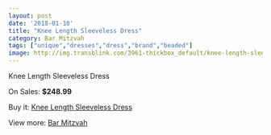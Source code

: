 ```yaml
---
layout: post
date: '2018-01-10'
title: "Knee Length Sleeveless Dress"
category: Bar Mitzvah
tags: ["unique","dresses","dress","brand","beaded"]
image: http://img.transblink.com/3961-thickbox_default/knee-length-sleeveless-dress.jpg
---
```

Knee Length Sleeveless Dress

On Sales: **$248.99**
<a href="https://www.transblink.com/en/bar-mitzvah/1259-knee-length-sleeveless-dress.html"><amp-img layout="responsive" width="600" height="600" src="//img.transblink.com/3961-thickbox_default/knee-length-sleeveless-dress.jpg" alt="Knee Length Sleeveless Dress 0" /></a>
<a href="https://www.transblink.com/en/bar-mitzvah/1259-knee-length-sleeveless-dress.html"><amp-img layout="responsive" width="600" height="600" src="//img.transblink.com/3965-thickbox_default/knee-length-sleeveless-dress.jpg" alt="Knee Length Sleeveless Dress 1" /></a>
<a href="https://www.transblink.com/en/bar-mitzvah/1259-knee-length-sleeveless-dress.html"><amp-img layout="responsive" width="600" height="600" src="//img.transblink.com/3964-thickbox_default/knee-length-sleeveless-dress.jpg" alt="Knee Length Sleeveless Dress 2" /></a>
<a href="https://www.transblink.com/en/bar-mitzvah/1259-knee-length-sleeveless-dress.html"><amp-img layout="responsive" width="600" height="600" src="//img.transblink.com/3963-thickbox_default/knee-length-sleeveless-dress.jpg" alt="Knee Length Sleeveless Dress 3" /></a>
<a href="https://www.transblink.com/en/bar-mitzvah/1259-knee-length-sleeveless-dress.html"><amp-img layout="responsive" width="600" height="600" src="//img.transblink.com/3962-thickbox_default/knee-length-sleeveless-dress.jpg" alt="Knee Length Sleeveless Dress 4" /></a>

Buy it: [Knee Length Sleeveless Dress](https://www.transblink.com/en/bar-mitzvah/1259-knee-length-sleeveless-dress.html "Knee Length Sleeveless Dress")

View more: [Bar Mitzvah](https://www.transblink.com/en/2-bar-mitzvah "Bar Mitzvah")